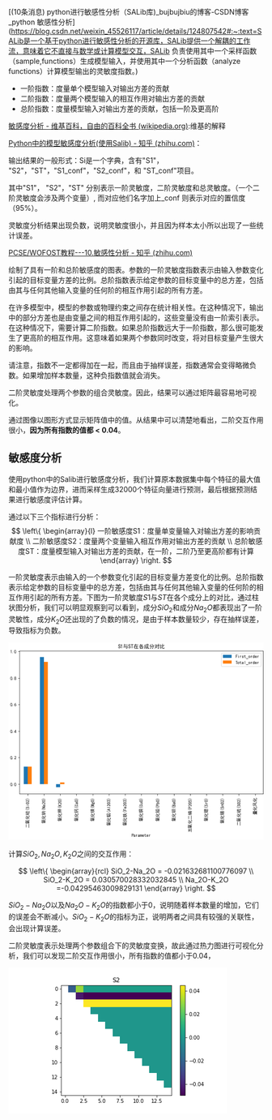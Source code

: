 [(10条消息) python进行敏感性分析（SALib库)_bujbujbiu的博客-CSDN博客_python 敏感性分析](https://blog.csdn.net/weixin_45526117/article/details/124807542#:~:text=SALib是一个基于python进行敏感性分析的开源库，SALib提供一个解耦的工作流，意味着它不直接与数学或计算模型交互，SALib 负责使用其中一个采样函数（sample,functions）生成模型输入，并使用其中一个分析函数（analyze functions）计算模型输出的灵敏度指数。)

- 一阶指数：度量单个模型输入对输出方差的贡献
- 二阶指数：度量两个模型输入的相互作用对输出方差的贡献
- 总阶指数：度量模型输入对输出方差的贡献，包括一阶及更高阶



[敏感度分析 - 维基百科，自由的百科全书 (wikipedia.org)](https://zh.wikipedia.org/wiki/敏感度分析):维基的解释





[Python中的模型敏感度分析(使用Salib) - 知乎 (zhihu.com)](https://zhuanlan.zhihu.com/p/137953265)：

输出结果的一般形式：Si是一个字典，含有"S1"， "S2"，"ST"，"S1_conf"，"S2_conf"，和 "ST_conf"项目。

其中"S1"， "S2"，"ST" 分别表示一阶灵敏度，二阶灵敏度和总灵敏度。（一个二阶灵敏度会涉及两个变量）, 而对应他们名字加上_conf 则表示对应的置信度（95%）。

灵敏度分析结果出现负数，说明灵敏度很小，并且因为样本太小所以出现了一些统计误差。





[PCSE/WOFOST教程---10.敏感性分析 - 知乎 (zhihu.com)](https://zhuanlan.zhihu.com/p/478027175)

绘制了具有一阶和总阶敏感度的图表。参数的一阶灵敏度指数表示由输入参数变化引起的目标变量方差的比例。总阶指数表示给定参数的目标变量中的总方差，包括由其与任何其他输入变量的任何阶的相互作用引起的所有方差。

在许多模型中，模型的参数或物理约束之间存在统计相关性。在这种情况下，输出中的部分方差也是由变量之间的相互作用引起的，这些变量没有由一阶索引表示。在这种情况下，需要计算二阶指数。如果总阶指数远大于一阶指数，那么很可能发生了更高阶的相互作用。这意味着如果两个参数同时改变，将对目标变量产生很大的影响。

请注意，指数不一定都得加在一起，而且由于抽样误差，指数通常会变得略微负数。如果增加样本数量，这种负指数值就会消失。

二阶灵敏度处理两个参数的组合灵敏度。因此，结果可以通过矩阵最容易地可视化。

通过图像以图形方式显示矩阵值中的值。从结果中可以清楚地看出，二阶交互作用很小，**因为所有指数的值都 < 0.04**。





## 敏感度分析

使用python中的Salib进行敏感度分析，我们计算原本数据集中每个特征的最大值和最小值作为边界，进而采样生成32000个特征向量进行预测，最后根据预测结果进行敏感度评估计算。

通过以下三个指标进行分析：
$$
\left\{
\begin{array}{l}
一阶敏感度S1：度量单变量输入对输出方差的影响贡献度      \\
二阶敏感度S2：度量两个变量输入相互作用对输出方差的贡献		\\
总阶敏感度ST：度量模型输入对输出方差的贡献，在一阶，二阶乃至更高阶都有计算
\end{array} \right.
$$


一阶灵敏度表示由输入的一个参数变化引起的目标变量方差变化的比例。总阶指数表示给定参数的目标变量中的总方差，包括由其与任何其他输入变量的任何阶的相互作用引起的所有方差。下图为一阶灵敏度$S1$与$ST$在各个成分上的对比，通过柱状图分析，我们可以明显观察到可以看到，成分$SiO_2$和成分$Na_2O$都表现出了一阶灵敏性，成分$K_2O$还出现的了负数的情况，是由于样本数量较少，存在抽样误差，导致指标为负数。

![S1](excel/result/3/S1.png)

计算$SiO_2,Na_2O,K_2O$之间的交互作用：


$$
\left\{
\begin{array}{rcl}
SiO_2-Na_2O = -0.021632681100776097      \\
SiO_2-K_2O =	0.030570028332032845		\\
Na_2O-K_2O =-0.04295463009829131
\end{array} \right.
$$

$SiO_2-Na_2O$以及$Na_2O-K_2O$的指数都小于0，说明随着样本数量的增加，它们的误差会不断减小。$SiO_2-K_2O$的指标为正，说明两者之间具有较强的关联性，会出现计算误差。


二阶灵敏度表示处理两个参数组合下的灵敏度变换，故此通过热力图进行可视化分析，我们可以发现二阶交互作用很小，所有指数的值都小于0.04，

![S2_heatmap](excel/result/3/S2_heatmap.png)